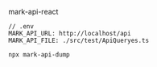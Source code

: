 mark-api-react



```
// .env
MARK_API_URL: http://localhost/api
MARK_API_FILE: ./src/test/ApiQueryes.ts
```


```
npx mark-api-dump
```